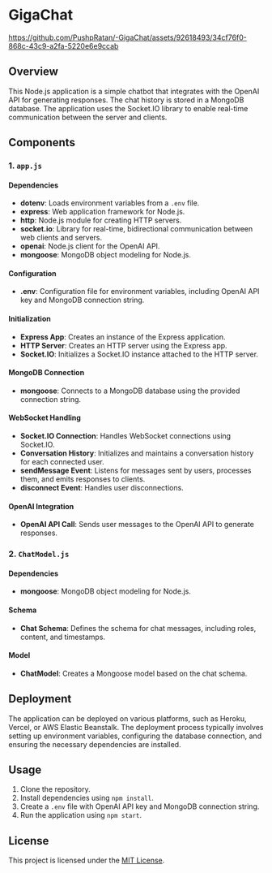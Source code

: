 # GigaChat

https://github.com/PushpRatan/-GigaChat/assets/92618493/34cf76f0-868c-43c9-a2fa-5220e6e9ccab


## Overview

This Node.js application is a simple chatbot that integrates with the OpenAI API for generating responses. The chat history is stored in a MongoDB database. The application uses the Socket.IO library to enable real-time communication between the server and clients.

## Components

### 1. `app.js`

#### Dependencies
- **dotenv**: Loads environment variables from a `.env` file.
- **express**: Web application framework for Node.js.
- **http**: Node.js module for creating HTTP servers.
- **socket.io**: Library for real-time, bidirectional communication between web clients and servers.
- **openai**: Node.js client for the OpenAI API.
- **mongoose**: MongoDB object modeling for Node.js.

#### Configuration
- **.env**: Configuration file for environment variables, including OpenAI API key and MongoDB connection string.

#### Initialization
- **Express App**: Creates an instance of the Express application.
- **HTTP Server**: Creates an HTTP server using the Express app.
- **Socket.IO**: Initializes a Socket.IO instance attached to the HTTP server.

#### MongoDB Connection
- **mongoose**: Connects to a MongoDB database using the provided connection string.

#### WebSocket Handling
- **Socket.IO Connection**: Handles WebSocket connections using Socket.IO.
- **Conversation History**: Initializes and maintains a conversation history for each connected user.
- **sendMessage Event**: Listens for messages sent by users, processes them, and emits responses to clients.
- **disconnect Event**: Handles user disconnections.

#### OpenAI Integration
- **OpenAI API Call**: Sends user messages to the OpenAI API to generate responses.

### 2. `ChatModel.js`

#### Dependencies
- **mongoose**: MongoDB object modeling for Node.js.

#### Schema
- **Chat Schema**: Defines the schema for chat messages, including roles, content, and timestamps.

#### Model
- **ChatModel**: Creates a Mongoose model based on the chat schema.

## Deployment

The application can be deployed on various platforms, such as Heroku, Vercel, or AWS Elastic Beanstalk. The deployment process typically involves setting up environment variables, configuring the database connection, and ensuring the necessary dependencies are installed.

## Usage

1. Clone the repository.
2. Install dependencies using `npm install`.
3. Create a `.env` file with OpenAI API key and MongoDB connection string.
4. Run the application using `npm start`.

## License

This project is licensed under the [MIT License](LICENSE).
